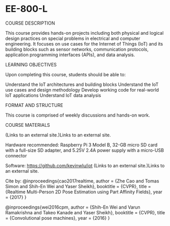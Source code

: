 # EE-800-L

COURSE DESCRIPTION

This course provides hands-on projects including both physical and logical design practices on special problems in electrical and computer engineering. It focuses on use cases for the Internet of Things (IoT) and its building blocks such as sensor networks, communication protocols, application programming interfaces (APIs), and data analysis.

 

LEARNING OBJECTIVES

Upon completing this course, students should be able to:

Understand the IoT architectures and building blocks
Understand the IoT use cases and design methodology
Develop working code for real-world IoT applications
Understand IoT data analysis
 

FORMAT AND STRUCTURE

This course is comprised of weekly discussions and hands-on work.

 

COURSE MATERIALS      

 (Links to an external site.)Links to an external site.

Hardware recommended: Raspberry Pi 3 Model B, 32-GB micro SD card with a full-size SD adapter, and 5.25V 2.4A power supply with a micro-USB connector

Software: https://github.com/kevinwlu/iot (Links to an external site.)Links to an external site.

Cite by: 
@inproceedings{cao2017realtime,
  author = {Zhe Cao and Tomas Simon and Shih-En Wei and Yaser Sheikh},
  booktitle = {CVPR},
  title = {Realtime Multi-Person 2D Pose Estimation using Part Affinity Fields},
  year = {2017}
  }
  
@inproceedings{wei2016cpm,
  author = {Shih-En Wei and Varun Ramakrishna and Takeo Kanade and Yaser Sheikh},
  booktitle = {CVPR},
  title = {Convolutional pose machines},
  year = {2016}
  }
